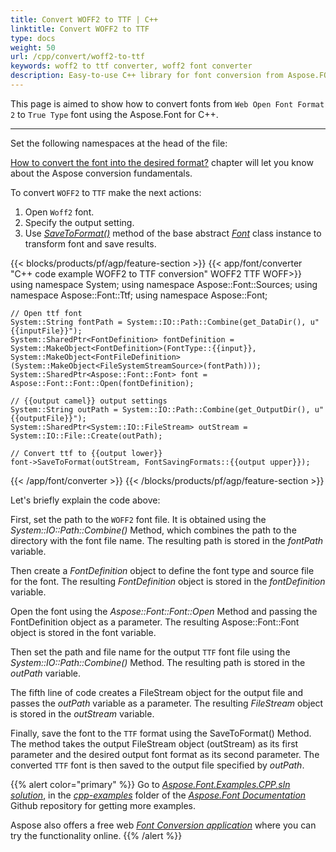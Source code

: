 ```yaml
---
title: Convert WOFF2 to TTF | C++
linktitle: Convert WOFF2 to TTF
type: docs
weight: 50
url: /cpp/convert/woff2-to-ttf
keywords: woff2 to ttf converter, woff2 font converter
description: Easy-to-use C++ library for font conversion from Aspose.FONT. Learn how to convert woff2 to ttf with the documentation. Code examples are attached.
---
```


This page is aimed to show how to convert fonts from `Web Open Font Format 2` to `True Type` font using the Aspose.Font for C++. 
_______

Set the following namespaces at the head of the file:

[How to convert the font into the desired format?](https://docs.aspose.com//font/cpp/convert/#how-to-convert-the-font-into-the-desired-format) chapter will let you know about the Aspose conversion fundamentals.

To convert `WOFF2` to `TTF` make the next actions:

1. Open `Woff2` font. 
2. Specify the output setting.
3. Use [*SaveToFormat()*](https://reference.aspose.com/font/cpp/class/aspose.font.font#a670ea97404fd72c2e51b0e8c543c8a45) method of the base abstract [*Font*](https://reference.aspose.com/font/cpp/class/aspose.font.font) class instance to transform font and save results.

{{< blocks/products/pf/agp/feature-section >}}
{{< app/font/converter "C++ code example WOFF2 to TTF conversion" WOFF2 TTF WOFF>}}
    using namespace System;
    using namespace Aspose::Font::Sources;
    using namespace Aspose::Font::Ttf;
    using namespace Aspose::Font;

    // Open ttf font
    System::String fontPath = System::IO::Path::Combine(get_DataDir(), u"{{inputFile}}");
    System::SharedPtr<FontDefinition> fontDefinition = System::MakeObject<FontDefinition>(FontType::{{input}}, System::MakeObject<FontFileDefinition>(System::MakeObject<FileSystemStreamSource>(fontPath)));
    System::SharedPtr<Aspose::Font::Font> font = Aspose::Font::Font::Open(fontDefinition);

    // {{output camel}} output settings
    System::String outPath = System::IO::Path::Combine(get_OutputDir(), u"{{outputFile}}");
    System::SharedPtr<System::IO::FileStream> outStream = System::IO::File::Create(outPath);

    // Convert ttf to {{output lower}}
    font->SaveToFormat(outStream, FontSavingFormats::{{output upper}});
{{< /app/font/converter >}}
{{< /blocks/products/pf/agp/feature-section >}}

Let's briefly explain the code above:

First, set the path to the `WOFF2` font file. It is obtained using the *System::IO::Path::Combine()* Method, which combines the path to the directory with the font file name. The resulting path is stored in the *fontPath* variable.

Then create a *FontDefinition* object to define the font type and source file for the font. The resulting *FontDefinition* object is stored in the *fontDefinition* variable.

Open the font using the *Aspose::Font::Font::Open* Method and passing the FontDefinition object as a parameter. The resulting Aspose::Font::Font object is stored in the font variable.

Then set the path and file name for the output `TTF` font file using the *System::IO::Path::Combine()* Method. The resulting path is stored in the *outPath* variable.

The fifth line of code creates a FileStream object for the output file and passes the *outPath* variable as a parameter. The resulting *FileStream* object is stored in the *outStream* variable.

Finally, save the font to the `TTF` format using the SaveToFormat() Method. The method takes the output FileStream object (outStream) as its first parameter and the desired output font format as its second parameter. The converted `TTF` font is then saved to the output file specified by *outPath*.

{{% alert color="primary" %}}
Go to [*Aspose.Font.Examples.CPP.sln solution*](https://github.com/aspose-font/Aspose.Font-Documentation/tree/master/cpp-examples), in the [*cpp-examples*](https://github.com/aspose-font/Aspose.Font-Documentation/tree/master/cpp-examples) folder of the [*Aspose.Font Documentation*](https://github.com/aspose-font/Aspose.Font-Documentation) Github repository for getting more examples.

Aspose also offers a free web [*Font Conversion application*](https://products.aspose.app/font/conversion) where you can try the functionality online.
{{% /alert %}}
